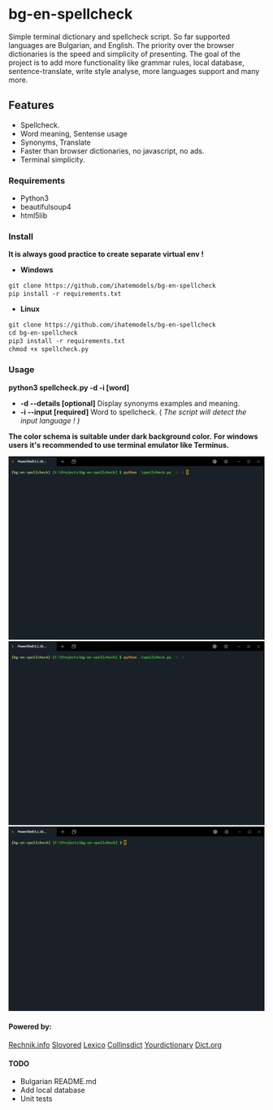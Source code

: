 # bg-en-spellcheck

Simple terminal dictionary and spellcheck script. So far supported languages are Bulgarian, and English. Тhe priority over the browser dictionaries is the speed and simplicity of presenting. The goal of the project is to add more functionality like grammar rules, local database, sentence-translate, write style analysе, more languages support and many more.

## Features

- Spellcheck.
- Word meaning, Sentense usage
- Synonyms, Translate 
- Faster than browser dictionaries, no javascript, no ads. 
- Terminal simplicity.

### Requirements

- Python3
- beautifulsoup4
- html5lib

### Install

**It is always good practice to create separate virtual env !** 

- **Windows**

```
git clone https://github.com/ihatemodels/bg-en-spellcheck
pip install -r requirements.txt 
```

- **Linux**

```
git clone https://github.com/ihatemodels/bg-en-spellcheck
cd bg-en-spellcheck
pip3 install -r requirements.txt 
chmod +x spellcheck.py  
```

### Usage

**python3 spellcheck.py -d -i [word]**

- **-d --details [optional]** Display synonyms examples and meaning. 
- **-i --input [required]** Word to spellcheck. ( *The script will detect the input language ! )*

**The color schema is suitable under dark background color.**
**For windows users it's recommended to use terminal emulator like Terminus.**

<div>
<img src="/img/gif-en.gif"
 alt="en-spellcheck"
 />
</div>

<div>
<img src="/img/gif-bg.gif"
 alt="bg-spellcheck"
 />
</div>

<div>
<img src="/img/mixed.gif"
 alt="mixed"
 />
</div>

#### Powered by:

[Rechnik.info](http://rechnik.info)
[Slovored](https://slovored.com/)
[Lexico](https://www.lexico.com) 
[Collinsdict](https://www.collinsdictionary.com)
[Yourdictionary](https://sentence.yourdictionary.com)
[Dict.org](http://www.dict.org)

#### TODO

- Bulgarian README.md
- Add local database
- Unit tests
